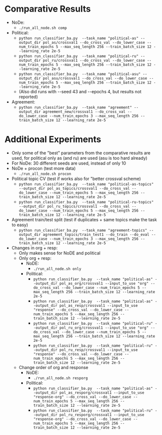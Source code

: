 # Comparative Results
- NoDe:
    - `./run_all_node.sh comp`
- Political:
    - `python run_classifier_ba.py  --task_name "political-as" --output_dir pol_as/crossval1 --do_cross_val --do_lower_case --num_train_epochs 5 --max_seq_length 256 --train_batch_size 12 --learning_rate 2e-5`
    - `python run_classifier_ba.py  --task_name "political-ru" --output_dir pol_ru/crossval1 --do_cross_val --do_lower_case --num_train_epochs 5 --max_seq_length 256 --train_batch_size 12 --learning_rate 2e-5`
    - `python run_classifier_ba.py  --task_name "political-asu" --output_dir pol_asu/crossval1 --do_cross_val --do_lower_case --num_train_epochs 5 --max_seq_length 256 --train_batch_size 12 --learning_rate 2e-5` 
    - (Also did runs with --seed 43 and --epochs 4, but results not reported)
- Agreement:
    - `python run_classifier_ba.py  --task_name "agreement" --output_dir agreement_new/crossval1 --do_cross_val --do_lower_case --num_train_epochs 3 --max_seq_length 256 --train_batch_size 12 --learning_rate 2e-5`
    
# Additional Experiments
- Only some of the "best" parameters from the comparative results are used, for political only as (and ru) are used (asu is too hard already)
- For NoDe: 30 different seeds are used, instead of only 10
- NoDe + procon (test more data)
    - `./run_all_node.sh procon`
- Political topic CV (test if works also for "better crossval scheme) 
    - `python run_classifier_ba.py  --task_name "political-as-topics" --output_dir pol_as_topics/crossval1 --do_cross_val --do_lower_case --num_train_epochs 5 --max_seq_length 256 --train_batch_size 12 --learning_rate 2e-5`
    - `python run_classifier_ba.py  --task_name "political-ru-topics" --output_dir pol_ru_topics/crossval1 --do_cross_val --do_lower_case --num_train_epochs 5 --max_seq_length 256 --train_batch_size 12 --learning_rate 2e-5`
- Agreement train/test split (test if duplicates + same topics make the task to easy)
    - `python run_classifier_ba.py  --task_name "agreement-topics" --output_dir agreement_topics/train_test1 --do_train --do_eval --do_lower_case --num_train_epochs 3 --max_seq_length 256 --train_batch_size 12 --learning_rate 2e-5`
- Changes in org + resp:
    - Only makes sense for NoDE and political
    - Only org + resp:
        - NoDE:
            - `./run_all_node.sh only`
        - Political:
            - `python run_classifier_ba.py  --task_name "political-as" --output_dir pol_as_org/crossval1 --input_to_use "org" --do_cross_val --do_lower_case --num_train_epochs 5 --max_seq_length 256 --train_batch_size 12 --learning_rate 2e-5`
            - `python run_classifier_ba.py  --task_name "political-as" --output_dir pol_as_resp/crossval1 --input_to_use "response" --do_cross_val --do_lower_case --num_train_epochs 5 --max_seq_length 256 --train_batch_size 12 --learning_rate 2e-5`
            - `python run_classifier_ba.py  --task_name "political-ru" --output_dir pol_ru_org/crossval1 --input_to_use "org" --do_cross_val --do_lower_case --num_train_epochs 5 --max_seq_length 256 --train_batch_size 12 --learning_rate 2e-5`
            - `python run_classifier_ba.py  --task_name "political-ru" --output_dir pol_ru_resp/crossval1 --input_to_use "response" --do_cross_val --do_lower_case --num_train_epochs 5 --max_seq_length 256 --train_batch_size 12 --learning_rate 2e-5`
    - Change order of org and response
        - NoDE:
            - `./run_all_node.sh resporg`
        - Political:
            - `python run_classifier_ba.py  --task_name "political-as" --output_dir pol_as_resporg/crossval1 --input_to_use "response-org" --do_cross_val --do_lower_case --num_train_epochs 5 --max_seq_length 256 --train_batch_size 12 --learning_rate 2e-5`
            - `python run_classifier_ba.py  --task_name "political-ru" --output_dir pol_ru_resporg/crossval1 --input_to_use "response-org" --do_cross_val --do_lower_case --num_train_epochs 5 --max_seq_length 256 --train_batch_size 12 --learning_rate 2e-5`

